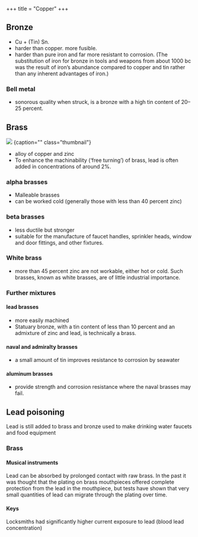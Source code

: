 +++
title = "Copper"
+++

## Bronze
- Cu + (Tin) Sn. 
- harder than copper.  more fusible.
- harder than pure iron and far more resistant to corrosion. (The substitution of iron for bronze in tools and weapons from about 1000 bc was the result of iron’s abundance compared to copper and tin rather than any inherent advantages of iron.)

### Bell metal
- sonorous quality when struck, is a bronze with a high tin content of 20–25 percent. 

## Brass
![](../images/Brass-paperweight-components-zinc-copper.jpg)
{caption="" class="thumbnail"}

- alloy of copper and zinc
- To enhance the machinability (‘free turning’) of brass, lead is often added in concentrations of around 2%.

### alpha brasses
- Malleable brasses
- can be worked cold (generally those with less than 40 percent zinc)

### beta brasses
- less ductile but stronger
- suitable for the manufacture of faucet handles, sprinkler heads, window and door fittings, and other fixtures.

### White brass
- more than 45 percent zinc are not workable, either hot or cold. Such brasses, known as white brasses, are of little industrial importance.

### Further mixtures
#### lead brasses
- more easily machined
- Statuary bronze, with a tin content of less than 10 percent and an admixture of zinc and lead, is technically a brass.

#### naval and admiralty brasses
- a small amount of tin improves resistance to corrosion by seawater

#### aluminum brasses
- provide strength and corrosion resistance where the naval brasses may fail.

## Lead poisoning
Lead is still added to brass and bronze used to make drinking water faucets and food equipment


### Brass
#### Musical instruments
Lead can be absorbed by prolonged contact with raw brass. In the past it was thought that the plating on brass mouthpieces offered complete protection from the lead in the mouthpiece, but tests have shown that very small quantities of lead can migrate through the plating over time.

#### Keys
Locksmiths had significantly higher current exposure to lead (blood lead concentration)